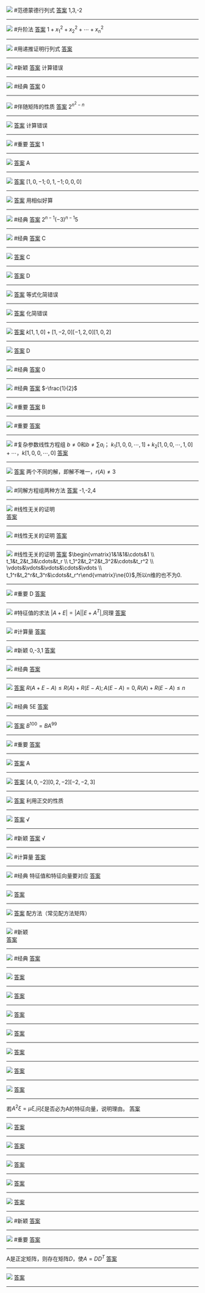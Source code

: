 ![](附件/Pasted%20image%2020221010095443.png)
#范德蒙德行列式
[答案](线代/答案.md#^tygd5d)  1,3,-2

---
![](附件/Pasted%20image%2020221010100509.png)
#升阶法
[答案](线代/答案.md#^qc8y1b) $1+x_1^2+x_2^2+\cdots+x_n^2$

---
![](附件/Pasted%20image%2020221010101702.png)
#用递推证明行列式
[答案](线代/答案.md#^1ma2ge)

---
![](附件/Pasted%20image%2020221010101919.png)
#新颖
[答案](线代/答案.md#^gw4e5e) 计算错误

---
![](附件/Pasted%20image%2020221010102116.png)
#经典
[答案](线代/答案.md#^29ii2l) 0

---
![](附件/Pasted%20image%2020221010102341.png)
#伴随矩阵的性质
[答案](线代/答案.md#^pl3qeo) $2^{n^{2}-n}$

---
![](附件/Pasted%20image%2020221010112240.png)
[答案](线代/答案.md#^gjoy70) 计算错误

---
![](附件/Pasted%20image%2020221010112320.png)
#重要
[答案](线代/答案.md#^9dn2xf) 1

---
![](附件/Pasted%20image%2020221011141640.png)
[答案](线代/答案.md#^psle7u) A

---
![](附件/Pasted%20image%2020221011141815.png)
[答案](线代/答案.md#^is2l89) $[1,0,-1;0,1,-1;0,0,0]$

---
![](附件/Pasted%20image%2020221011142236.png)
[答案](线代/答案.md#^efpsjt) 用相似好算

---
![](附件/Pasted%20image%2020221011142633.png)
#经典 
[答案](线代/答案.md#^2e9ja9) $2^{n-1} (-3)^{n-1} 5$

---
![](附件/Pasted%20image%2020221011142851.png)
#经典 
[答案](线代/答案.md#^gttqjw) C

---
![](附件/Pasted%20image%2020221011143111.png)
[答案](线代/答案.md#^efaj9j) C

---
![](附件/Pasted%20image%2020221011143302.png)
[答案](线代/答案.md#^cztw3n) D

---
![](附件/Pasted%20image%2020221011143539.png)
[答案](线代/答案.md#^mrti2o) 等式化简错误

---
![](附件/Pasted%20image%2020221011144023.png)
[答案](线代/答案.md#^l0uzls) 化简错误

---
![](附件/Pasted%20image%2020221011144327.png)
[答案](线代/答案.md#^rfxlma) $k[1,1,0]+[1,-2,0][-1,2,0][1,0,2]$

---
![](附件/Pasted%20image%2020221011145118.png)
[答案](线代/答案.md#^r46tua) D

---
![](附件/Pasted%20image%2020221011145230.png)
#经典 
[答案](线代/答案.md#^4szxa4) 0

---
![](附件/Pasted%20image%2020221011145618.png)
#经典 
[答案](线代/答案.md#^e7q1cz) $-\frac{1}{2}$

---
![](附件/Pasted%20image%2020221011145958.png)
#重要 
[答案](线代/答案.md#^g0xh7q) B

---
![](附件/Pasted%20image%2020221011151112.png)
#重要 
[答案](线代/答案.md#^nrmp8x) 

---
![](附件/Pasted%20image%2020221012170839.png)
#复杂参数线性方程组 $b\ne 0$和$b\ne\sum\limits a_i$； $k_1[1,0,0,\cdots,1]+k_2[1,0,0,\cdots,1,0]+\cdots$，$k[1,0,0,\cdots,0]$
[答案](线代/答案.md#^7jtqqn)

---
![](附件/Pasted%20image%2020221012171556.png)
[答案](线代/答案.md#^623xfm) 两个不同的解，即解不唯一，$r(A)\ne 3$

---
![](附件/Pasted%20image%2020221012171844.png)
#同解方程组两种方法
[答案](线代/答案.md#^3w6osn) -1,-2,4

---
![](附件/Pasted%20image%2020221012172618.png)
#线性无关的证明  
[答案](线代/答案.md#^yazceg)

---
![](附件/Pasted%20image%2020221012173327.png)
#线性无关的证明 
[答案](线代/答案.md#^qpika2) 

---
![](附件/Pasted%20image%2020221012173858.png)
#线性无关的证明 
[答案](线代/答案.md#^ozj0lt) $\begin{vmatrix}1&1&1&\cdots&1 \\ t_1&t_2&t_3&\cdots&t_r \\ t_1^2&t_2^2&t_3^2&\cdots&t_r^2 \\ \vdots&\vdots&\vdots&\cdots&\vdots \\ t_1^r&t_2^r&t_3^r&\cdots&t_r^r\end{vmatrix}\ne{0}$,所以n维的也不为0.


---
![](附件/Pasted%20image%2020221012174034.png)
#重要 D
[答案](线代/答案.md#^pfbywx)

---
![](附件/Pasted%20image%2020221012190856.png)
#特征值的求法 $|A+E|=|A||E+A^T|$,同理
[答案](线代/答案.md#^drjrki)

---
![](附件/Pasted%20image%2020221012193519.png)
#计算量 
[答案](线代/答案.md#^wipz3u)

---
![](附件/Pasted%20image%2020221012193715.png)
#新颖 0,-3,1
[答案](线代/答案.md#^f7qxn4)

---
![](附件/Pasted%20image%2020221013154913.png)
#经典 
[答案](线代/答案.md#^f6j3jf)

---
![](附件/Pasted%20image%2020221013163318.png)
[答案](线代/答案.md#^u1xzac) $R(A+E-A)\le R(A)+R(E-A);A(E-A)=0,R(A)+R(E-A)\le n$

---
![](附件/Pasted%20image%2020221013163933.png)
#经典 5E
[答案](线代/答案.md#^81t6bv)

---
![](附件/Pasted%20image%2020221013164310.png)
[答案](线代/答案.md#^gcvyeg) $B^{100}=BA^{99}$

---
![](附件/Pasted%20image%2020221013164704.png)
#重要 
[答案](线代/答案.md#^dinnkb)

---
![](附件/Pasted%20image%2020221013165539.png)
[答案](线代/答案.md#^y254o0) A

---
![](附件/Pasted%20image%2020221013165723.png)
[答案](线代/答案.md#^7vbyvu) $[4,0,-2][0,2,-2][-2,-2,3]$

---
![](附件/Pasted%20image%2020221013165955.png)
[答案](线代/答案.md#^qx4coq)  利用正交的性质

---
![](附件/Pasted%20image%2020221014164709.png)
[答案](线代/答案.md#^3akq45) √

---
![](附件/Pasted%20image%2020221014165916.png)
#新颖 
[答案](线代/答案.md#^j8usih) √

---
![](附件/Pasted%20image%2020221014170414.png)
#计算量
[答案](线代/答案.md#^5tshrp) 

---
![](附件/Pasted%20image%2020221014170943.png)
#经典 特征值和特征向量要对应
[答案](线代/答案.md#^bnjt11)

---
![](附件/Pasted%20image%2020221014171437.png)
[答案](线代/答案.md#^amezr6)

---
![](附件/Pasted%20image%2020221014171810.png)
[答案](线代/答案.md#^tyjelr) 配方法（常见配方法矩阵）

---
![](附件/Pasted%20image%2020221014172036.png)
#新颖  
[答案](线代/答案.md#^2up4tp)

---
![](附件/Pasted%20image%2020221014172404.png)
#经典 
[答案](线代/答案.md#^oi5x66)

---
![](附件/Pasted%20image%2020221108103018.png)
[答案](线代/答案.md#^hd05xx)

---
![](附件/Pasted%20image%2020221108103319.png)
[答案](线代/答案.md#^g1nmai)

---
![](附件/Pasted%20image%2020221108103740.png)
[答案](线代/答案.md#^i68ef1)

---
![](附件/Pasted%20image%2020221108104725.png)
[答案](线代/答案.md#^9g9tbn)

---
![](附件/Pasted%20image%2020221108105126.png)
[答案](线代/答案.md#^oas1z5)

---
![](附件/Pasted%20image%2020221110143023.png)
[答案](线代/答案.md#^28jzmi)

---
![](附件/Pasted%20image%2020221110143209.png)
[答案](线代/答案.md#^tabkmb)

---
若$A^2\xi=\mu\xi,$问$\xi$是否必为A的特征向量，说明理由。
[答案](线代/答案.md#^mqyizs)

---
![](附件/Pasted%20image%2020221110143657.png)
[答案](线代/答案.md#^e0xvwg)

---
![](附件/Pasted%20image%2020221110144221.png)
[答案](线代/答案.md#^5l6xur)

---
![](附件/Pasted%20image%2020221110144451.png)
[答案](线代/答案.md#^0mlc19)

---
![](附件/Pasted%20image%2020221110151159.png)
[答案](线代/答案.md#^oj5wk1)

---
![](附件/Pasted%20image%2020221110151612.png)
[答案](线代/答案.md#^8aq4sq)

---
![](附件/Pasted%20image%2020221110151649.png)
#新颖
[答案](线代/答案.md#^ovhbza)

---
![](附件/Pasted%20image%2020221110152718.png)
#重要
[答案](线代/答案.md#^7re455)

---
A是正定矩阵，则存在矩阵$D$，使$A=DD^T$
[答案](线代/答案.md#^wnf4pc)

---
![](附件/Pasted%20image%2020221110154424.png)
[答案](线代/答案.md#^b73cf9)

---
